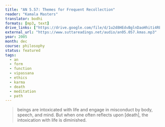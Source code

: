 ```yaml
---
title: "AN 5.57: Themes for Frequent Recollection"
reader: "Kamala Masters"
translator: bodhi
formats: [mp3, text]
drive_links: ["https://drive.google.com/file/d/1u2d8HEdvBglnDaoHhiti4REVIrKeDGq6/view?usp=drivesdk", "https://suttacentral.net/an5.57/en/bodhi"]
external_url: "https://www.suttareadings.net/audio/an05.057.kmas.mp3"
year: 2005
month: dec
course: philosophy
status: featured
tags:
  - an
  - form
  - function
  - vipassana
  - ethics
  - karma
  - death
  - meditation
  - path
---
```


> beings are intoxicated with life and engage in misconduct by body, speech, and mind. But when one often reflects upon [death], the intoxication with life is diminished.
